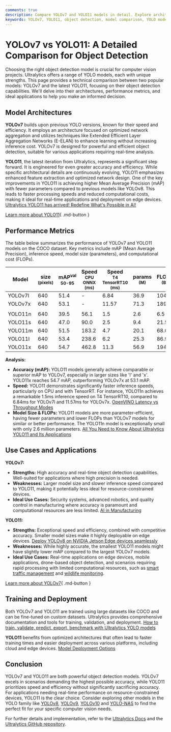 ```yaml
---
comments: true
description: Compare YOLOv7 and YOLO11 models in detail. Explore architectures, metrics, and applications to choose the best object detection solution.
keywords: YOLOv7, YOLO11, object detection, model comparison, YOLO models, Ultralytics, computer vision, AI, deep learning, real-time detection
---
```


# YOLOv7 vs YOLO11: A Detailed Comparison for Object Detection

Choosing the right object detection model is crucial for computer vision projects. Ultralytics offers a range of YOLO models, each with unique strengths. This page provides a technical comparison between two popular models: YOLOv7 and the latest YOLO11, focusing on their object detection capabilities. We'll delve into their architectures, performance metrics, and ideal applications to help you make an informed decision.

<script async src="https://cdn.jsdelivr.net/npm/chart.js"></script>
<script defer src="../../javascript/benchmark.js"></script>

<canvas id="modelComparisonChart" width="1024" height="400" active-models='["YOLOv7", "YOLO11"]'></canvas>

## Model Architectures

**YOLOv7** builds upon previous YOLO versions, known for their speed and efficiency. It employs an architecture focused on optimized network aggregation and utilizes techniques like Extended Efficient Layer Aggregation Networks (E-ELAN) to enhance learning without increasing inference cost. YOLOv7 is designed for powerful and efficient object detection, suitable for various applications requiring real-time analysis.

**YOLO11**, the latest iteration from Ultralytics, represents a significant step forward. It is engineered for even greater accuracy and efficiency. While specific architectural details are continuously evolving, YOLO11 emphasizes enhanced feature extraction and optimized network design. One of the key improvements in YOLO11 is achieving higher Mean Average Precision (mAP) with fewer parameters compared to previous models like YOLOv8. This leads to faster processing speeds and reduced computational costs, making it ideal for real-time applications and deployment on edge devices. [Ultralytics YOLO11 has arrived! Redefine What's Possible in AI!](https://www.ultralytics.com/blog/ultralytics-yolo11-has-arrived-redefine-whats-possible-in-ai)

[Learn more about YOLO11](https://docs.ultralytics.com/models/yolo11/){ .md-button }

## Performance Metrics

The table below summarizes the performance of YOLOv7 and YOLO11 models on the COCO dataset. Key metrics include mAP (Mean Average Precision), inference speed, model size (parameters), and computational cost (FLOPs).

| Model   | size<br><sup>(pixels) | mAP<sup>val<br>50-95 | Speed<br><sup>CPU ONNX<br>(ms) | Speed<br><sup>T4 TensorRT10<br>(ms) | params<br><sup>(M) | FLOPs<br><sup>(B) |
| ------- | --------------------- | -------------------- | ------------------------------ | ----------------------------------- | ------------------ | ----------------- |
| YOLOv7l | 640                   | 51.4                 | -                              | 6.84                                | 36.9               | 104.7             |
| YOLOv7x | 640                   | 53.1                 | -                              | 11.57                               | 71.3               | 189.9             |
|         |                       |                      |                                |                                     |                    |                   |
| YOLO11n | 640                   | 39.5                 | 56.1                           | 1.5                                 | 2.6                | 6.5               |
| YOLO11s | 640                   | 47.0                 | 90.0                           | 2.5                                 | 9.4                | 21.5              |
| YOLO11m | 640                   | 51.5                 | 183.2                          | 4.7                                 | 20.1               | 68.0              |
| YOLO11l | 640                   | 53.4                 | 238.6                          | 6.2                                 | 25.3               | 86.9              |
| YOLO11x | 640                   | 54.7                 | 462.8                          | 11.3                                | 56.9               | 194.9             |

**Analysis:**

- **Accuracy (mAP):** YOLO11 models generally achieve comparable or superior mAP to YOLOv7, especially in larger sizes like 'l' and 'x'. YOLO11x reaches 54.7 mAP, outperforming YOLOv7x at 53.1 mAP.
- **Speed:** YOLO11 demonstrates significantly faster inference speeds, particularly on CPU and with TensorRT. For instance, YOLO11n achieves a remarkable 1.5ms inference speed on T4 TensorRT10, compared to 6.84ms for YOLOv7l and 11.57ms for YOLOv7x. [OpenVINO Latency vs Throughput Modes](https://docs.ultralytics.com/guides/optimizing-openvino-latency-vs-throughput-modes/)
- **Model Size & FLOPs:** YOLO11 models are more parameter-efficient, having fewer parameters and lower FLOPs than YOLOv7 models for similar or better performance. The YOLO11n model is exceptionally small with only 2.6 million parameters. [All You Need to Know About Ultralytics YOLO11 and Its Applications](https://www.ultralytics.com/blog/all-you-need-to-know-about-ultralytics-yolo11-and-its-applications)

## Use Cases and Applications

**YOLOv7:**

- **Strengths:** High accuracy and real-time object detection capabilities. Well-suited for applications where high precision is needed.
- **Weaknesses:** Larger model size and slower inference speed compared to YOLO11, making it potentially less ideal for resource-constrained devices.
- **Ideal Use Cases:** Security systems, advanced robotics, and quality control in manufacturing where accuracy is paramount and computational resources are less limited. [AI in Manufacturing](https://www.ultralytics.com/solutions/ai-in-manufacturing)

**YOLO11:**

- **Strengths:** Exceptional speed and efficiency, combined with competitive accuracy. Smaller model sizes make it highly deployable on edge devices. [Deploy YOLOv8 on NVIDIA Jetson Edge devices seamlessly](https://www.ultralytics.com/event/deploy-yolov8-on-nvidia-jetson-edge-device)
- **Weaknesses:** While highly accurate, the smallest YOLO11 models might have slightly lower mAP compared to the largest YOLOv7 models.
- **Ideal Use Cases:** Real-time applications on edge devices, mobile applications, drone-based object detection, and scenarios requiring rapid processing with limited computational resources, such as [smart traffic management](https://www.ultralytics.com/customers/alyces-smart-traffic-solutions-leverage-ultralytics-yolo-models) and [wildlife monitoring](https://www.ultralytics.com/blog/yolovme-colony-counting-smear-evaluation-and-wildlife-detection).

[Learn more about YOLOv7](https://docs.ultralytics.com/models/yolov7/){ .md-button }

## Training and Deployment

Both YOLOv7 and YOLO11 are trained using large datasets like COCO and can be fine-tuned on custom datasets. Ultralytics provides comprehensive documentation and tools for training, validation, and deployment. [How to train, validate, predict, export, benchmark with Ultralytics YOLO models](https://www.ultralytics.com/blog/how-to-train-validate-predict-export-benchmark-with-ultralytics-yolo-models)

**YOLO11** benefits from optimized architectures that often lead to faster training times and easier deployment across various platforms, including cloud and edge devices. [Model Deployment Options](https://docs.ultralytics.com/guides/model-deployment-options/)

## Conclusion

YOLOv7 and YOLO11 are both powerful object detection models. YOLOv7 excels in scenarios demanding the highest possible accuracy, while YOLO11 prioritizes speed and efficiency without significantly sacrificing accuracy. For applications needing real-time performance on resource-constrained devices, YOLO11 is the clear choice. Consider exploring other models in the YOLO family like [YOLOv8](https://docs.ultralytics.com/models/yolov8/), [YOLOv9](https://docs.ultralytics.com/models/yolov9/), [YOLOv10](https://docs.ultralytics.com/models/yolov10/) and [YOLO-NAS](https://docs.ultralytics.com/models/yolo-nas/) to find the perfect fit for your specific computer vision needs.

For further details and implementation, refer to the [Ultralytics Docs](https://docs.ultralytics.com/guides/) and the [Ultralytics GitHub repository](https://github.com/ultralytics/ultralytics).
